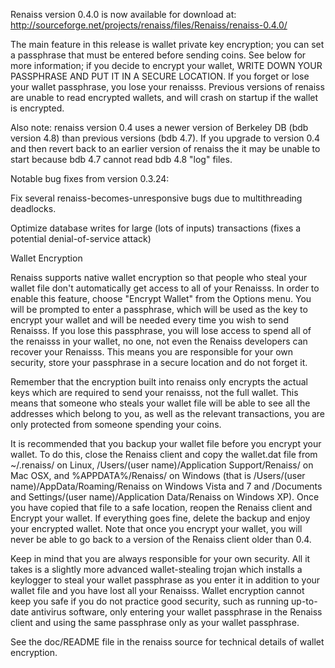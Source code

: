 Renaiss version 0.4.0 is now available for download at:
http://sourceforge.net/projects/renaiss/files/Renaiss/renaiss-0.4.0/

The main feature in this release is wallet private key encryption;
you can set a passphrase that must be entered before sending coins.
See below for more information; if you decide to encrypt your wallet,
WRITE DOWN YOUR PASSPHRASE AND PUT IT IN A SECURE LOCATION. If you
forget or lose your wallet passphrase, you lose your renaisss.
Previous versions of renaiss are unable to read encrypted wallets,
and will crash on startup if the wallet is encrypted.

Also note: renaiss version 0.4 uses a newer version of Berkeley DB
(bdb version 4.8) than previous versions (bdb 4.7). If you upgrade
to version 0.4 and then revert back to an earlier version of renaiss
the it may be unable to start because bdb 4.7 cannot read bdb 4.8
"log" files.


Notable bug fixes from version 0.3.24:

Fix several renaiss-becomes-unresponsive bugs due to multithreading
deadlocks.

Optimize database writes for large (lots of inputs) transactions
(fixes a potential denial-of-service attack)


Wallet Encryption

Renaiss supports native wallet encryption so that people who steal your
wallet file don't automatically get access to all of your Renaisss.
In order to enable this feature, choose "Encrypt Wallet" from the
Options menu.  You will be prompted to enter a passphrase, which
will be used as the key to encrypt your wallet and will be needed
every time you wish to send Renaisss.  If you lose this passphrase,
you will lose access to spend all of the renaisss in your wallet,
no one, not even the Renaiss developers can recover your Renaisss.
This means you are responsible for your own security, store your
passphrase in a secure location and do not forget it.

Remember that the encryption built into renaiss only encrypts the
actual keys which are required to send your renaisss, not the full
wallet.  This means that someone who steals your wallet file will
be able to see all the addresses which belong to you, as well as the
relevant transactions, you are only protected from someone spending
your coins.

It is recommended that you backup your wallet file before you
encrypt your wallet.  To do this, close the Renaiss client and
copy the wallet.dat file from ~/.renaiss/ on Linux, /Users/(user
name)/Application Support/Renaiss/ on Mac OSX, and %APPDATA%/Renaiss/
on Windows (that is /Users/(user name)/AppData/Roaming/Renaiss on
Windows Vista and 7 and /Documents and Settings/(user name)/Application
Data/Renaiss on Windows XP).  Once you have copied that file to a
safe location, reopen the Renaiss client and Encrypt your wallet.
If everything goes fine, delete the backup and enjoy your encrypted
wallet.  Note that once you encrypt your wallet, you will never be
able to go back to a version of the Renaiss client older than 0.4.

Keep in mind that you are always responsible for your own security.
All it takes is a slightly more advanced wallet-stealing trojan which
installs a keylogger to steal your wallet passphrase as you enter it
in addition to your wallet file and you have lost all your Renaisss.
Wallet encryption cannot keep you safe if you do not practice
good security, such as running up-to-date antivirus software, only
entering your wallet passphrase in the Renaiss client and using the
same passphrase only as your wallet passphrase.

See the doc/README file in the renaiss source for technical details
of wallet encryption.
